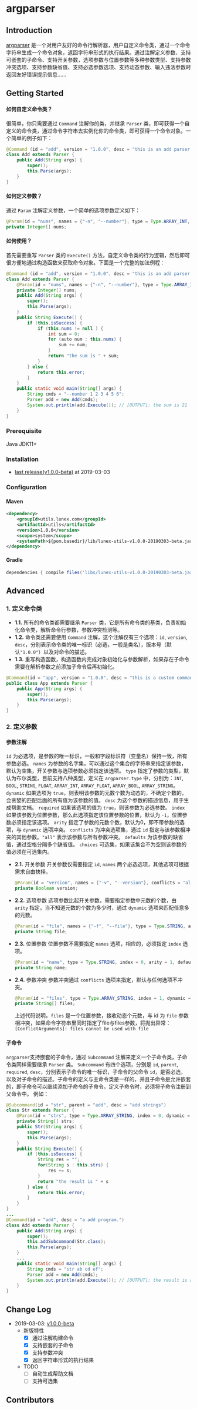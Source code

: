 # argparser
## Introduction
[argparser](./docs/argparser.md) 是一个对用户友好的命令行解析器，用户自定义命令类，通过一个命令字符串生成一个命令对象，返回字符串形式的执行结果。通过注解定义参数、支持可嵌套的子命令、支持开关参数，选项参数与位置参数等多种参数类型、支持参数冲突选项、支持参数缺省值、支持必选参数选项、支持动态参数、输入违法参数时返回友好错误提示信息……

## Getting Started
#### 如何自定义命令类？
很简单，你只需要通过 `Command` 注解你的类，并继承 `Parser` 类，即可获得一个自定义的命令类，通过命令字符串去实例化你的命令类，即可获得一个命令对象。一个简单的例子如下：
```java
@Command (id = "add", version = "1.0.0", desc = "this is an add parser.")
class Add extends Parser {
    public Add(String args) {
        super();
        this.Parse(args);
    }
}
```
#### 如何定义参数？
通过 `Param` 注解定义参数，一个简单的选项参数定义如下：
```java
@Param(id = "nums", names = {"-n", "--number"}, type = Type.ARRAY_INT, dynamic = true, desc = "A integer number.")
private Integer[] nums;
```
#### 如何使用？
首先需要重写 `Parser` 类的 `Execute()` 方法，自定义命令类的行为逻辑，然后即可很方便地通过构造函数来获取命令对象。下面是一个完整的加法例程：
```java
@Command (id = "add", version = "1.0.0", desc = "this is an add parser.")
class Add extends Parser {
    @Param(id = "nums", names = {"-n", "--number"}, type = Type.ARRAY_INT, dynamic = true, desc = "A integer number.")
    private Integer[] nums;
    public Add(String args) {
        super();
        this.Parse(args);
    }
    public String Execute() {
        if (this.isSuccess) {
            if (this.nums != null ) {
                int sum = 0;
                for (auto num : this.nums) {
                    sum += num;
                }
                return "the sum is " + sum;
            }
        } else {
            return this.error;
        }
    }
    public static void main(String[] args) {
        String cmds = "--number 1 2 3 4 5 6";
        Parser add = new Add(cmds);
        System.out.println(add.Execute()); // [OUTPUT]: the sum is 21
    }
}
```
### Prerequisite
Java JDK11+
### Installation
+ [last release(v1.0.0-beta)](./releases/tag/v1.0.0-beta) at 2019-03-03
### Configuration
#### Maven
```xml
<dependency>
    <groupId>utils.lunex.com</groupId>
    <artifactId>utils</artifactId>
    <version>1.0.0</version>
    <scope>system</scope>
    <systemPath>${pom.basedir}/lib/lunex-utils-v1.0.0-20190303-beta.jar</systemPath>
</dependency>
```
#### Gradle
```build.gradle
dependencies { compile files('libs/lunex-utils-v1.0.0-20190303-beta.jar')}
```
## Advanced
### 1. 定义命令类
+ **1.1.** 所有的命令类都需要继承 `Parser` 类，它是所有命令类的基类，负责初始化命令类，解析命令行参数，参数冲突检测等。
+ **1.2.** 命令类还需要使用 `Command` 注解，这个注解仅有三个选项：`id`, `version`, `desc`，分别表示命令类的唯一标识（必选，一般是类名），版本号（默认`"1.0.0"`）以及对命令的描述。
+ **1.3.** 重写构造函数，构造函数内完成对象初始化与参数解析，如果存在子命令需要在解析参数之前添加子命令后再初始化。
```java
@Command(id = "app", version = "1.0.0", desc = "this is a custom commandline arguments parser.")
public class App extends Parser {
    public App(String args) {
        super();
        this.Parse(args);
    }
}
```
### 2. 定义参数
#### 参数注解
`id` 为必选项，是参数的唯一标识，一般和字段标识符（变量名）保持一致，所有参数必选。
`names` 为参数的名字集，可以通过这个集合的字符串来指定该参数，默认为空集，开关参数与选项参数必须指定该选项。
`type` 指定了参数的类型，默认为布尔类型，目前支持八种类型，定义在 `argparser.type` 中，分别为：`INT`, `BOOL`, `STRING`, `FLOAT`, `ARRAY_INT`, `ARRAY_FLOAT`, `ARRAY_BOOL`, `ARRAY_STRING`。
`dynamic` 如果选项为 `true`，则表明该参数的元数个数为动态的，不确定个数的，会贪婪的匹配后面的所有值为该参数的值。
`desc` 为这个参数的描述信息，用于生成帮助文档。
`required` 如果该选项的值为 `true`，则该参数为必选参数。
`index` 如果该参数为位置参数，那么此选项指定该位置参数的位置，默认为 `-1`，位置参数必须指定该选项。
`arity` 指定了参数的元数个数，默认为0，即不带参数的选项，与 `dynamic` 选项冲突。
`conflicts` 为冲突选项集，通过 `id` 指定与该参数相冲突的其他参数。`"all"` 表示该参数与所有参数冲突。
`defaults` 为该参数的缺省值，通过空格分隔多个缺省值。
`choices` 可选集，如果该集合不为空则该参数的值必须在可选集内。
+ **2.1.** 开关参数
    开关参数仅需要指定 `id`, `names` 两个必选选项，其他选项可根据需求自由抉择。
    ```java
    @Param(id = "version", names = {"-v", "--version"}, conflicts = "all")
    private Boolean version;
    ```
+ **2.2.** 选项参数
    选项参数比起开关参数，需要指定参数中元数的个数，由 `arity` 指定，当不知道元数的个数为多少时，通过 `dynamic` 选项来匹配任意多的元数。
    ```java
    @Param(id = "file", names = {"-f", "--file"}, type = Type.STRING, arity = 1)
    private String file;
    ```
+ **2.3.** 位置参数
    位置参数不需要指定 `names` 选项，相应的，必须指定 `index` 选项。
    ```java
    @Param(id = "name", type = Type.STRING, index = 0, arity = 1, defaults = "lunex")
    private String name;
    ```
+ **2.4.** 参数冲突
    参数冲突通过 `conflicts` 选项来指定，默认与任何选项不冲突。
    ```java
    @Param(id = "files", type = Type.ARRAY_STRING, index = 1, dynamic = true, conflicts = "file")
    private String[] files;
    ```
    上述代码说明，`files` 是一个位置参数，接收动态个元数，与 id 为 `file` 参数相冲突，如果命令字符串里同时指定了file与files参数，将抛出异常：`[ConflictArguments]: files cannot be used with file`
#### 子命令
`argparser`支持嵌套的子命令，通过 `Subcommand` 注解来定义一个子命令类，子命令类同样需要继承 `Parser` 类。
`Subcommand` 有四个选项，分别是 `id`, `parent`, `required`, `desc`，分别表示子命令的唯一标识，子命令的父命令 `id`，是否必选，以及对子命令的描述。子命令的定义与主命令类是一样的，并且子命令是允许嵌套的，即子命令可以继续添加子命令的子命令。定义子命令时，必须将子命令注册到父命令中。
例如：
```java
@Subcommand(id = "str", parent = "add", desc = "add strings")
class Str extends Parser {
    @Param(id = "strs", type = Type.ARRAY_STRING, index = 0, dynamic = true)
    private String[] strs;
    public Str(String args) {
        super();
        this.Parse(args);
    }
    public String Execute() {
        if (this.isSuccess) {
            String res = "";
            for(String s : this.strs) {
                res += s;
            }
            return "the result is " + s
        } else {
            return this.error;
        }
    }
}
...
@Command(id = "add", desc = "a add program.")
class Add extends Parser {
    public Add(String args) {
        super();
        this.addSubcommand(Str.class);
        this.Parse(args);
    }
    ...
    public static void main(String[] args) {
        String cmds = "str ab cd ef";
        Parser add = new Add(cmds);
        System.out.println(add.Execute()); // [OUTPUT]: the result is abcdef
    }
}
```
## Change Log
+ 2019-03-03: [v1.0.0-beta](./releases/tag/v1.0.0-beta)
    - 新版特性
        * [x] 通过注解构建命令
        * [x] 支持嵌套的子命令
        * [x] 支持参数冲突
        * [x] 返回字符串形式的执行结果
    - TODO
        * [ ] 自动生成帮助文档
        * [ ] 支持可选集
## Contributors